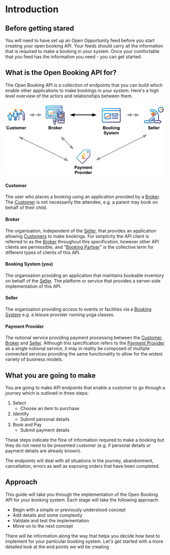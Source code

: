 # Introduction

## Before getting stared

You will need to have set up an Open Opportunity feed before you start creating your open booking API. Your feeds should carry all the information that is required to make a booking in your system. Once your comfortable that you feed has the information you need - you can get started.

## What is the Open Booking API for?

The Open Booking API is a collection of endpoints that you can build which enable other applications to make bookings in your system. Here's a high level overview of the actors and relationships between them.

![](../../.gitbook/assets/image.png)

#### Customer

The user who places a booking using an application provided by a [Broker](https://openactive.io/open-booking-api/EditorsDraft/1.0CR3/#dfn-broker). The [Customer](https://openactive.io/open-booking-api/EditorsDraft/1.0CR3/#dfn-customer) is not necessarily the attendee, e.g. a parent may book on behalf of their child.

#### Broker

The organisation, independent of the [Seller](https://openactive.io/open-booking-api/EditorsDraft/1.0CR3/#dfn-seller), that provides an application allowing [Customers](https://openactive.io/open-booking-api/EditorsDraft/1.0CR3/#dfn-customer) to make bookings. For simplicity the API client is referred to as the [Broker](https://openactive.io/open-booking-api/EditorsDraft/1.0CR3/#dfn-broker) throughout this specification, however other API clients are permissible, and "[Booking Partner](https://openactive.io/open-booking-api/EditorsDraft/1.0CR3/#dfn-booking-partner)" is the collective term for different types of clients of this API.

#### Booking System (you)

The organisation providing an application that maintains bookable inventory on behalf of the [Seller](https://openactive.io/open-booking-api/EditorsDraft/1.0CR3/#dfn-seller). The platform or service that provides a server-side implementation of this API.

#### Seller

The organisation providing access to events or facilities via a [Booking System](https://openactive.io/open-booking-api/EditorsDraft/1.0CR3/#dfn-booking-system) e.g. a leisure provider running yoga classes.

#### Payment Provider

The notional service providing payment processing between the [Customer](https://openactive.io/open-booking-api/EditorsDraft/1.0CR3/#dfn-customer), [Broker](https://openactive.io/open-booking-api/EditorsDraft/1.0CR3/#dfn-broker) and [Seller](https://openactive.io/open-booking-api/EditorsDraft/1.0CR3/#dfn-seller). Although this specification refers to the [Payment Provider](https://openactive.io/open-booking-api/EditorsDraft/1.0CR3/#dfn-payment-provider) as a single notional service, it may in reality be composed of multiple connected services providing the same functionality to allow for the widest variety of business models.

## What you are going to make

You are going to make API endpoints that enable a customer to go through a journey which is outlined in three steps:

1. Select&#x20;
   * Choose an item to purchase
2. Identify
   * Submit personal details
3. Book and Pay
   * Submit payment details

These steps indicate the flow of information required to make a booking but they do not need to be presented customer (e.g. if personal details or payment details are already known).

The endpoints will deal with all situations in the journey, abandonment, cancellation, errors as well as exposing orders that have been completed.

## Approach

This guide will take you through the implementation of the Open Booking API for your booking system. Each stage will take the following approach:

* Begin with a simple or previously understood concept&#x20;
* Add details and some complexity
* Validate and test the implementation
* Move on to the next concept

There will be information along the way that helps you decide how best to implement for your particular booking system. Let's get started with a more detailed look at the end points we will be creating
